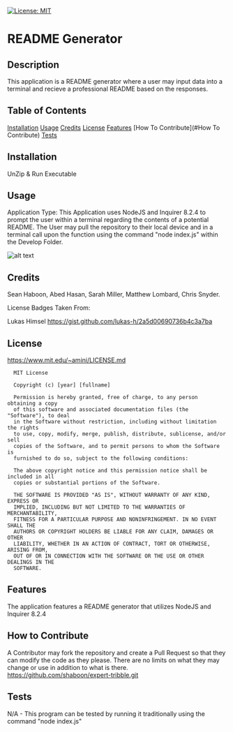 
  [![License: MIT](https://img.shields.io/badge/License-MIT-yellow.svg)](https://opensource.org/licenses/MIT)
  # README Generator

  ## Description
  This application is a README generator where a user may input data into a terminal and recieve a professional README based on the responses.

  ## Table of Contents 
  [Installation](#Installation)
  [Usage](#Usage)
  [Credits](#Credits)
  [License](#License)
  [Features](#Features)
  [How To Contribute](#How To Contribute)
  [Tests](#Tests)

  ## Installation
  UnZip & Run Executable
  
  ## Usage
  
  Application Type: This Application uses NodeJS and Inquirer 8.2.4 to prompt the user within a terminal regarding the contents of a potential README.
  The User may pull the repository to their local device and in a terminal call upon the function using the command "node index.js" within the Develop Folder.
  
  ![alt text](assets/images/screenshot.png)
  
  ## Credits
  
  Sean Haboon, Abed Hasan, Sarah Miller, Matthew Lombard, Chris Snyder.

  License Badges Taken From:

  Lukas Himsel
  https://gist.github.com/lukas-h/2a5d00690736b4c3a7ba
  
  ## License
  
  https://www.mit.edu/~amini/LICENSE.md
  
  
      MIT License

      Copyright (c) [year] [fullname]
      
      Permission is hereby granted, free of charge, to any person obtaining a copy
      of this software and associated documentation files (the "Software"), to deal
      in the Software without restriction, including without limitation the rights
      to use, copy, modify, merge, publish, distribute, sublicense, and/or sell
      copies of the Software, and to permit persons to whom the Software is
      furnished to do so, subject to the following conditions:
      
      The above copyright notice and this permission notice shall be included in all
      copies or substantial portions of the Software.
      
      THE SOFTWARE IS PROVIDED "AS IS", WITHOUT WARRANTY OF ANY KIND, EXPRESS OR
      IMPLIED, INCLUDING BUT NOT LIMITED TO THE WARRANTIES OF MERCHANTABILITY,
      FITNESS FOR A PARTICULAR PURPOSE AND NONINFRINGEMENT. IN NO EVENT SHALL THE
      AUTHORS OR COPYRIGHT HOLDERS BE LIABLE FOR ANY CLAIM, DAMAGES OR OTHER
      LIABILITY, WHETHER IN AN ACTION OF CONTRACT, TORT OR OTHERWISE, ARISING FROM,
      OUT OF OR IN CONNECTION WITH THE SOFTWARE OR THE USE OR OTHER DEALINGS IN THE
      SOFTWARE.

  
  ## Features
  
  The application features a README generator that utilizes NodeJS and Inquirer 8.2.4
  
  ## How to Contribute

  A Contributor may fork the repository and create a Pull Request so that they can modify the code as they please. There are no limits on what they may change or use in addition to what is there.
  https://github.com/shaboon/expert-tribble.git
  
  ## Tests
  
  N/A - This program can be tested by running it traditionally using the command "node index.js"

